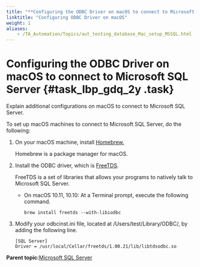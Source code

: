 ```yaml
--- 
title: "**Configuring the ODBC Driver on macOS to connect to Microsoft SQL Server**"
linktitle: "Configuring ODBC Driver on macOS"
weight: 1
aliases: 
    - /TA_Automation/Topics/aut_testing_database_Mac_setup_MSSQL.html
---
```

# **Configuring the ODBC Driver on macOS to connect to Microsoft SQL Server** {#task_lbp_gdq_2y .task}

Explain additional configurations on macOS to connect to Microsoft SQL Server.

To set up macOS machines to connect to Microsoft SQL Server, do the following:

1.  On your macOS machine, install [Homebrew.](http://brew.sh/)

    Homebrew is a package manager for macOS.

2.  Install the ODBC driver, which is [FreeTDS](http://www.freetds.org/).

    FreeTDS is a set of libraries that allows your programs to natively talk to Microsoft SQL Server.

    -   On macOS 10.11, 10.10: At a Terminal prompt, execute the following command.

        ```
        brew install freetds --with-libiodbc
        ```

3.  Modify your odbcinst.ini file, located at /Users/test/Library/ODBC/, by adding the following line.

    ```
    [SQL Server]
    Driver = /usr/local/Cellar/freetds/1.00.21/lib/libtdsodbc.so
    ```


**Parent topic:**[Microsoft SQL Server](../../TA_Automation/Topics/aut_app_testing_Database_MSSQL_Server.html)

